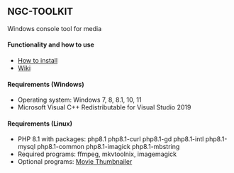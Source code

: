 ## NGC-TOOLKIT
Windows console tool for media

#### Functionality and how to use
- [How to install](https://github.com/AbyssMorgan/NGC-TOOLKIT/wiki/HowToInstall)
- [Wiki](https://github.com/AbyssMorgan/NGC-TOOLKIT/wiki)

#### Requirements (Windows)
- Operating system: Windows 7, 8, 8.1, 10, 11
- Microsoft Visual C++ Redistributable for Visual Studio 2019

#### Requirements (Linux)
- PHP 8.1 with packages: php8.1 php8.1-curl php8.1-gd php8.1-intl php8.1-mysql php8.1-common php8.1-imagick php8.1-mbstring
- Required programs: ffmpeg, mkvtoolnix, imagemagick
- Optional programs: [Movie Thumbnailer](https://www.videohelp.com/software/movie-thumbnailer)
